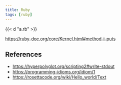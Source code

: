 ```yaml
---
title: Ruby
tags: [ruby]
---
```


{{< d "a.rb" >}}

<https://ruby-doc.org/core/Kernel.html#method-i-puts>

## References

- <https://hyperpolyglot.org/scripting2#write-stdout>
- <https://programming-idioms.org/idiom/1>
- <https://rosettacode.org/wiki/Hello_world/Text>
